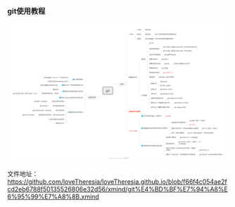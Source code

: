 ### git使用教程
![git使用教程](git%E4%BD%BF%E7%94%A8%E6%95%99%E7%A8%8B.png)

文件地址：
https://github.com/loveTheresia/loveTheresia.github.io/blob/f66f4c054ae2fcd2eb6788f50135526806e32d56/xmind/git%E4%BD%BF%E7%94%A8%E6%95%99%E7%A8%8B.xmind
